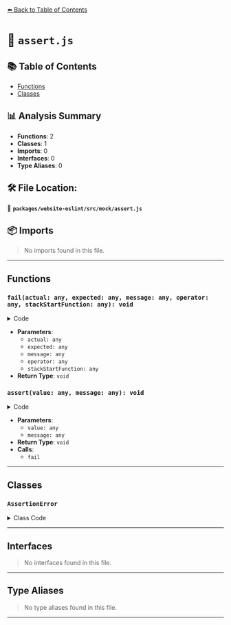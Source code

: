 [⬅️ Back to Table of Contents](../../../../index.md)

# 📄 `assert.js`

## 📚 Table of Contents

- [Functions](#functions)
- [Classes](#classes)

## 📊 Analysis Summary

- **Functions**: 2
- **Classes**: 1
- **Imports**: 0
- **Interfaces**: 0
- **Type Aliases**: 0

## 🛠️ File Location:
📂 **`packages/website-eslint/src/mock/assert.js`**

## 📦 Imports

> No imports found in this file.


---

## Functions

### `fail(actual: any, expected: any, message: any, operator: any, stackStartFunction: any): void`

<details><summary>Code</summary>

```ts
function fail(actual, expected, message, operator, stackStartFunction) {
  throw new AssertionError({
    actual,
    expected,
    message,
    operator,
    stackStartFunction,
  });
}
```
</details>

- **Parameters**:
  - `actual: any`
  - `expected: any`
  - `message: any`
  - `operator: any`
  - `stackStartFunction: any`
- **Return Type**: `void`
### `assert(value: any, message: any): void`

<details><summary>Code</summary>

```ts
function assert(value, message) {
  if (!value) {
    fail(value, true, message, '==', assert);
  }
}
```
</details>

- **Parameters**:
  - `value: any`
  - `message: any`
- **Return Type**: `void`
- **Calls**:
  - `fail`

---

## Classes

### `AssertionError`

<details><summary>Class Code</summary>

```ts
class AssertionError extends Error {
  constructor(options) {
    super(options);

    this.actual = options.actual;
    this.expected = options.expected;
    this.operator = options.operator;
    if (options.message) {
      this.message = options.message;
      this.generatedMessage = false;
    } else {
      this.message = '';
      this.generatedMessage = true;
    }
    const stackStartFunction = options.stackStartFunction || fail;
    if (Error.captureStackTrace) {
      Error.captureStackTrace(this, stackStartFunction);
    } else {
      // non v8 browsers so we can have a stacktrace
      const err = new Error();
      if (err.stack) {
        let out = err.stack;

        // try to strip useless frames
        const fn_name =
          typeof stackStartFunction === 'function'
            ? stackStartFunction.name
            : stackStartFunction.toString();
        const idx = out.indexOf(`\n${fn_name}`);
        if (idx >= 0) {
          // once we have located the function frame
          // we need to strip out everything before it (and its line)
          const next_line = out.indexOf('\n', idx + 1);
          out = out.substring(next_line + 1);
        }

        this.stack = out;
      }
    }
  }
}
```
</details>


---

## Interfaces

> No interfaces found in this file.


---

## Type Aliases

> No type aliases found in this file.


---